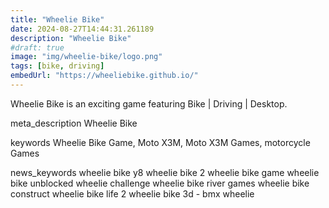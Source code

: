 ```yaml
---
title: "Wheelie Bike"
date: 2024-08-27T14:44:31.261189
description: "Wheelie Bike"
#draft: true
image: "img/wheelie-bike/logo.png"
tags: [bike, driving]
embedUrl: "https://wheeliebike.github.io/"
---
```


Wheelie Bike is an exciting game featuring Bike | Driving | Desktop.

meta_description
Wheelie Bike


keywords
Wheelie Bike Game, Moto X3M, Moto X3M Games, motorcycle Games


news_keywords
wheelie bike y8 wheelie bike 2 wheelie bike game wheelie bike unblocked wheelie challenge wheelie bike river games wheelie bike construct wheelie bike life 2 wheelie bike 3d - bmx wheelie
